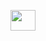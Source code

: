 <p align="center"><img src="svgs/23b85479e5d53b98864941c60c2a4279.svg?invert_in_darkmode" align=middle width=40.798591349999995pt height=32.990165999999995pt/></p>